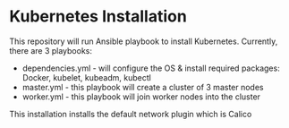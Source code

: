 # Kubernetes Installation

This repository will run Ansible playbook to install Kubernetes.
Currently, there are 3 playbooks:

* dependencies.yml - will configure the OS & install required packages: Docker, kubelet, kubeadm, kubectl
* master.yml - this playbook will create a cluster of 3 master nodes
* worker.yml - this playbook will join worker nodes into the cluster

This installation installs the default network plugin which is Calico
